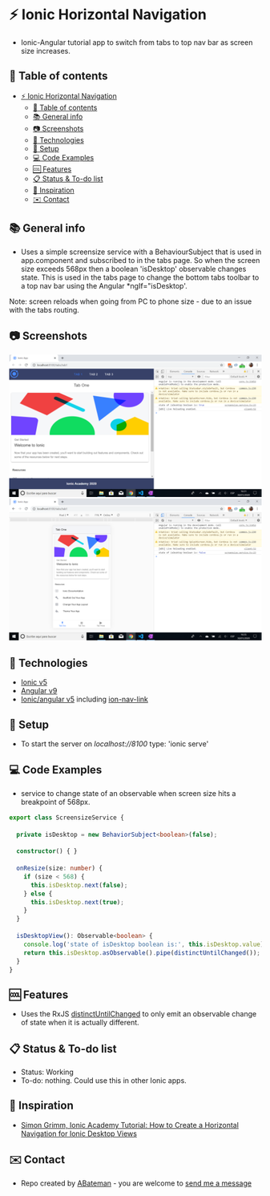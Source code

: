 # :zap: Ionic Horizontal Navigation

* Ionic-Angular tutorial app to switch from tabs to top nav bar as screen size increases.

## :page_facing_up: Table of contents

* [:zap: Ionic Horizontal Navigation](#zap-ionic-horizontal-navigation)
  * [:page_facing_up: Table of contents](#pagefacingup-table-of-contents)
  * [:books: General info](#books-general-info)
  * [:camera: Screenshots](#camera-screenshots)
  * [:signal_strength: Technologies](#signalstrength-technologies)
  * [:floppy_disk: Setup](#floppydisk-setup)
  * [:computer: Code Examples](#computer-code-examples)
  * [:cool: Features](#cool-features)
  * [:clipboard: Status & To-do list](#clipboard-status--to-do-list)
  * [:clap: Inspiration](#clap-inspiration)
  * [:envelope: Contact](#envelope-contact)

## :books: General info

* Uses a simple screensize service with a BehaviourSubject that is used in app.component and subscribed to in the tabs page. So when the screen size exceeds 568px then a boolean 'isDesktop' observable changes state. This is used in the tabs page to change the bottom tabs toolbar to a top nav bar using the Angular *ngIf="isDesktop'.

Note: screen reloads when going from PC to phone size - due to an issue with the tabs routing.

## :camera: Screenshots

![Ionic page](./img/pc.png)
![Ionic page](./img/phone.png)

## :signal_strength: Technologies

* [Ionic v5](https://ionicframework.com/)
* [Angular v9](https://angular.io/)
* [Ionic/angular v5](https://www.npmjs.com/package/@ionic/angular) including [ion-nav-link](https://ionicframework.com/docs/api/nav-link)

## :floppy_disk: Setup

* To start the server on _localhost://8100_ type: 'ionic serve'

## :computer: Code Examples

* service to change state of an observable when screen size hits a breakpoint of 568px.

```typescript
export class ScreensizeService {

  private isDesktop = new BehaviorSubject<boolean>(false);

  constructor() { }

  onResize(size: number) {
    if (size < 568) {
      this.isDesktop.next(false);
    } else {
      this.isDesktop.next(true);
    }
  }

  isDesktopView(): Observable<boolean> {
    console.log('state of isDesktop boolean is:', this.isDesktop.value);
    return this.isDesktop.asObservable().pipe(distinctUntilChanged());
  }
}
```

## :cool: Features

* Uses the RxJS [distinctUntilChanged](https://www.learnrxjs.io/learn-rxjs/operators/filtering/distinctuntilchanged) to only emit an observable change of state when it is actually different.

## :clipboard: Status & To-do list

* Status: Working
* To-do: nothing. Could use this in other Ionic apps.

## :clap: Inspiration

* [Simon Grimm, Ionic Academy Tutorial: How to Create a Horizontal Navigation for Ionic Desktop Views](https://devdactic.com/horizontal-navigation-ionic-desktop/)

## :envelope: Contact

* Repo created by [ABateman](https://www.andrewbateman.org) - you are welcome to [send me a message](https://andrewbateman.org/contact)
